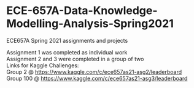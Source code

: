# ECE-657A-Data-Knowledge-Modelling-Analysis-Spring2021
ECE657A Spring 2021 assignments and projects

Assignment 1 was completed as individual work <br/>
Assignment 2 and 3 were completed in a group of two <br/>
Links for Kaggle Challenges:<br/>
Group 2 @ https://www.kaggle.com/c/ece657as21-asg2/leaderboard <br/>
Group 100 @ https://www.kaggle.com/c/ece657as21-asg3/leaderboard <br/>
